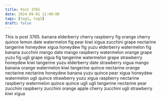 ```yaml
---
title: Post 3765
date: 2024-09-01 12:00:00
tags: [tag1, tag2]
draft: false
---
```

This is post 3765.
banana
elderberry
cherry
raspberry
fig
orange
cherry
quince
lemon
date
watermelon
fig
pear
kiwi
xigua
zucchini
grape
nectarine
tangerine
honeydew
xigua
honeydew
fig
yuzu
elderberry
watermelon
fig
banana
zucchini
mango
date
mango
raspberry
watermelon
orange
grape
yuzu
fig
ugli
grape
xigua
fig
tangerine
watermelon
grape
strawberry
honeydew
kiwi
tangerine
yuzu
elderberry
date
strawberry
xigua
mango
banana
orange
watermelon
kiwi
tangerine
quince
nectarine
orange
nectarine
nectarine
honeydew
banana
yuzu
quince
pear
xigua
honeydew
watermelon
ugli
quince
strawberry
yuzu
xigua
raspberry
nectarine
raspberry
watermelon
quince
quince
ugli
ugli
tangerine
nectarine
pear
zucchini
raspberry
zucchini
orange
apple
cherry
zucchini
ugli
strawberry
kiwi
xigua
